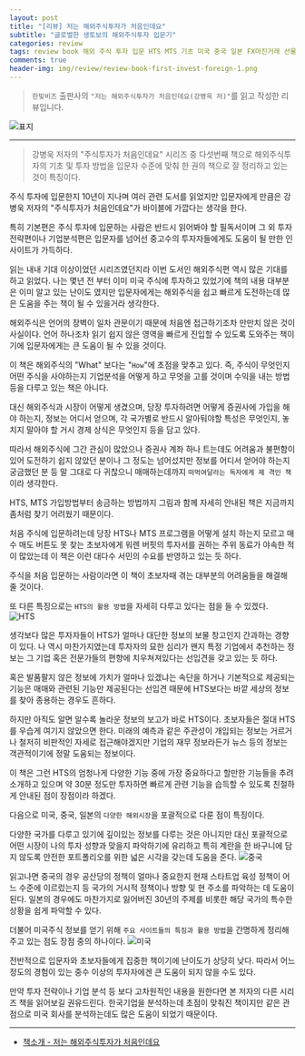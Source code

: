 ```yaml
---  
layout: post  
title: "[리뷰] 저는 해외주식투자가 처음인데요"  
subtitle: "글로벌한 생토보의 해외주식투자 입문기"  
categories: review  
tags: review book 해외 주식 투자 입문 HTS MTS 기초 미국 중국 일본 FX마진거래 선물 옵션 거시 경제   
comments: true  
header-img: img/review/review-book-first-invest-foreign-1.png
---  
```

  
> `한빛비즈` 출판사의 `"저는 해외주식투자가 처음인데요(강병욱 저)"`를 읽고 작성한 리뷰입니다.  

![표지](https://telegeam.github.io/assets/img/review/review-book-first-invest-foreign-1.png)  

---

> 강병욱 저자의 "주식투자가 처음인데요" 시리즈 중 다섯번째 책으로 해외주식투자의 기초 및 투자 방법을 입문자 수준에 맞춰 한 권의 책으로 잘 정리하고 있는 것이 특징이다.

주식 투자에 입문한지 10년이 지나며 여러 관련 도서를 읽었지만 입문자에게 만큼은 강병욱 저자의 "주식투자가 처음인데요"가 바이블에 가깝다는 생각을 한다. 

특히 기본편은 주식 투자에 입문하는 사람은 반드시 읽어봐야 할 필독서이며 그 외 투자전략편이나 기업분석편은 입문자를 넘어선 중고수의 투자자들에게도 도움이 될 만한 인사이트가 가득하다.

읽는 내내 기대 이상이었던 시리즈였던지라 이번 도서인 해외주식편 역시 많은 기대를 하고 읽었다. 나는 몇년 전 부터 이미 미국 주식에 투자하고 있었기에 책의 내용 대부분은 이미 알고 있는 난이도 였지만 입문자에게는 해외주식을 쉽고 빠르게 도전하는데 많은 도움을 주는 책이 될 수 있을거라 생각한다. 

해외주식은 언어의 장벽이 일차 관문이기 때문에 처음엔 접근하기조차 만만치 않은 것이 사실이다. 언어 하나조차 읽기 쉽지 않은 영역을 빠르게 진입할 수 있도록 도와주는 책이기에 입문자에게는 큰 도움이 될 수 있을 것이다. 

이 책은 해외주식의 "What" 보다는 "`How`"에 초점을 맞추고 있다. 즉, 주식이 무엇인지 어떤 주식을 사야하는지 기업분석을 어떻게 하고 무엇을 고를 것이며 수익을 내는 방법 등을 다루고 있는 책은 아니다. 

대신 해외주식과 시장이 어떻게 생겼으며, 당장 투자하려면 어떻게 증권사에 가입을 해야 하는지, 정보는 어디서 얻으며, 각 국가별로 반드시 알아둬야할 특성은 무엇인지, 놓치지 말아야 할 거시 경제 상식은 무엇인지 등을 담고 있다. 

따라서 해외주식에 그간 관심이 많았으나 증권사 계좌 하나 트는데도 어려움과 불편함이 있어 도전하기 쉽지 않았던 분이나 그 정도는 넘어섰지만 정보를 어디서 얻어야 하는지 궁금했던 분 등 말 그대로 다 귀찮으니 매매하는데까지 `떠먹여달라는 독자에게 제 격인 책`이라 생각한다. 

HTS, MTS 가입방법부터 송금하는 방법까지 그림과 함께 자세히 안내된 책은 지금까지 좀처럼 찾기 어려웠기 때문이다. 

처음 주식에 입문하려는데 당장 HTS나 MTS 프로그램을 어떻게 설치 하는지 모르고 매수 매도 버튼도 못 찾는 초보자에게 워렌 버핏의 투자서를 권하는 주위 동료가 야속한 적이 많았는데 이 책은 이런 대다수 서민의 수요를 반영하고 있는 듯 하다. 

주식을 처음 입문하는 사람이라면 이 책이 초보자때 겪는 대부분의 어려움들을 해결해 줄 것이다. 

또 다른 특징으로는 `HTS의 활용 방법`을 자세히 다루고 있다는 점을 들 수 있겠다. 
![HTS](https://telegeam.github.io/assets/img/review/review-book-first-invest-foreign-2.png)  

생각보다 많은 투자자들이 HTS가 얼마나 대단한 정보의 보물 창고인지 간과하는 경향이 있다. 나 역시 마찬가지였는데 투자자의 묘한 심리가 왠지 특정 기업에서 추천하는 정보는 그 기업 혹은 전문가들의 편향에 치우쳐져있다는 선입견을 갖고 있는 듯 하다. 

혹은 발품팔지 않은 정보에 가치가 얼마나 있겠냐는 속단을 하거나 기본적으로 제공되는 기능은 매매와 관련된 기능만 제공된다는 선입견 때문에 HTS보다는 바깥 세상의 정보를 찾아 종용하는 경우도 흔하다.

하지만 아직도 알면 알수록 놀라운 정보의 보고가 바로 HTS이다. 초보자들은 절대 HTS를 우습게 여기지 않았으면 한다. 미래의 예측과 같은 주관성이 개입되는 정보는 거르거나 철저히 비판적인 자세로 접근해야겠지만 기업의 재무 정보라든가 뉴스 등의 정보는 객관적이기에 정말 도움되는 정보이다. 

이 책은 그런 HTS의 엄청나게 다양한 기능 중에 가장 중요하다고 할만한 기능들을 추려 소개하고 있으며 약 30분 정도만 투자하면 빠르게 관련 기능을 습득할 수 있도록 친절하게 안내된 점이 장점이라 하겠다.

다음으로 미국, 중국, 일본의 `다양한 해외시장`을 포괄적으로 다룬 점이 특징이다. 

다양한 국가를 다루고 있기에 깊이있는 정보를 다루는 것은 아니지만 대신 포괄적으로 어떤 시장이 나의 투자 성향과 맞을지 파악하기에 유리하고 특히 계란을 한 바구니에 담지 않도록 안전한 포트폴리오를 위한 넓은 시각을 갖는데 도움을 준다. 
![중국](https://telegeam.github.io/assets/img/review/review-book-first-invest-foreign-3.png)  

읽고나면 중국의 경우 공산당의 정책이 얼마나 중요한지 현재 스타트업 육성 정책이 어느 수준에 이르렀는지 등 국가의 거시적 정책이나 방향 및 현 주소를 파악하는 데 도움이 된다. 일본의 경우에도 마찬가지로 잃어버진 30년의 주제를 비롯한 해당 국가의 특수한 상황을 쉽게 파악할 수 있다. 

더불어 미국주식 정보를 얻기 위해 `주요 사이트들의 특징과 활용 방법`을 간명하게 정리해주고 있는 점도 장점 중의 하나이다. 
![미국](https://telegeam.github.io/assets/img/review/review-book-first-invest-foreign-4.png)  

전반적으로 입문자와 초보자들에게 집중한 책이기에 난이도가 상당히 낮다. 따라서 어느 정도의 경험이 있는 중수 이상의 투자자에겐 큰 도움이 되지 않을 수도 있다. 

만약 투자 전략이나 기업 분석 등 보다 고차원적인 내용을 원한다면 본 저자의 다른 시리즈 책을 읽어보길 권유드린다. 한국기업을 분석하는데 초점이 맞춰진 책이지만 같은 관점으로 미국 회사를 분석하는데도 많은 도움이 되었기 때문이다. 

---

* [책소개 - 저는 해외주식투자가 처음인데요](http://www.yes24.com/Product/Goods/108607217)


